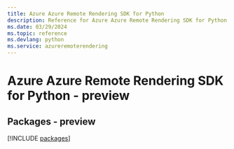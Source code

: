 ```yaml
---
title: Azure Azure Remote Rendering SDK for Python
description: Reference for Azure Azure Remote Rendering SDK for Python
ms.date: 03/29/2024
ms.topic: reference
ms.devlang: python
ms.service: azureremoterendering
---
```

# Azure Azure Remote Rendering SDK for Python - preview
## Packages - preview
[!INCLUDE [packages](azure-remote-rendering-index.md)]